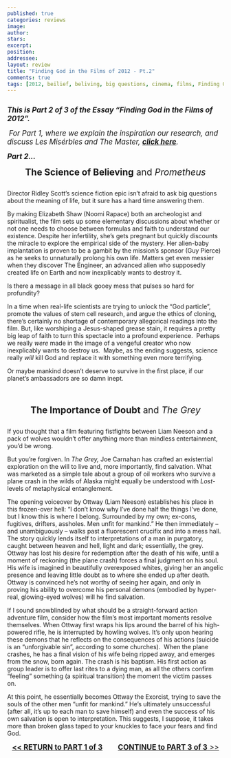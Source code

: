 ```yaml
---
published: true
categories: reviews
image:
author: 
stars: 
excerpt: 
position: 
addressee: 
layout: review
title: "Finding God in the Films of 2012 - Pt.2"
comments: true
tags: [2012, beilief, beliving, big questions, cinema, films, Finding God, Prometheus, science, spirit, spiritual, The Sessions, Uncategorized]
---
```

<div><p><span class="full-image-block ssNonEditable"><span><a href="/letters/2013/2/18/finding-god-in-the-films-of-2012-pt2.html"><img src="http://static.squarespace.com/static/5005f6bcc4aa41161b33e89e/5329cf1fe4b07c068ebf74de/5329cf1fe4b07c068ebf77c4/1361222074603/Finding%20God2.jpg" alt="" /></a></span></span></p>
<p><em><strong><span style="font-size:120%;">This is Part 2 of 3 of the Essay &#8220;Finding God in the Films of 2012&#8221;. </span></strong></em></p>
<p><em><strong><span style="font-size:120%;">&nbsp;</span></strong><span style="font-size:120%;">For Part 1, where we explain the inspiration our research, and discuss Les Mis&eacute;rbles and The Master, <a href="/letters/2013/2/18/finding-god-in-the-films-of-2012-pt-1.html"><strong>click here</strong></a>.</span><strong><span style="font-size:120%;">&nbsp;</span></strong></em></p>
<p><em><strong><span style="font-size:120%;">Part 2&#8230;<br /></span></strong></em></p>
<p style="text-align:center;"><span style="font-size:150%;"><strong>The Science of Believing</strong> and <em>Prometheus</em></span></p>
<p style="text-align:center;"><span style="font-size:150%;"><em><span class="full-image-float-left ssNonEditable"><img src="http://static.squarespace.com/static/5005f6bcc4aa41161b33e89e/5329cf1fe4b07c068ebf74de/5329cf20e4b07c068ebf7c29/1361222586933/Prometheus%20and%20God.jpg" alt="" /></span><br /></em></span></p>
<p>Director Ridley Scott&rsquo;s science fiction epic isn&rsquo;t afraid to ask big questions about the meaning of life, but it sure has a hard time answering them.</p>
<p>By making Elizabeth Shaw (Noomi Rapace) both an archeologist and spiritualist, the film sets up some elementary discussions about whether or not one needs to choose between formulas and faith to understand our existence. Despite her infertility, she&rsquo;s gets pregnant but quickly discounts the miracle to explore the empirical side of the mystery. Her alien-baby implantation is proven to be a gambit by the mission&rsquo;s sponsor (Guy Pierce) as he seeks to unnaturally prolong his own life. Matters get even messier when they discover The Engineer, an advanced alien who supposedly created life on Earth and now inexplicably wants to destroy it.</p>
<p>Is there a message in all black gooey mess that pulses so hard for profundity?</p>
<p>In a time when real-life scientists are trying to unlock the &ldquo;God particle&rdquo;, promote the values of stem cell research, and argue the ethics of cloning, there&rsquo;s certainly no shortage of contemporary allegorical readings into the film. But, like worshiping a Jesus-shaped grease stain, it requires a pretty big leap of faith to turn this spectacle into a profound experience.&nbsp; Perhaps we really <em>were</em> made in the image of a vengeful creator who now inexplicably wants to destroy us.&nbsp; Maybe, as the ending suggests, science really <em>will</em> kill God and replace it with something even more terrifying.</p>
<p>Or maybe mankind doesn&rsquo;t deserve to survive in the first place, if our planet&#8217;s ambassadors are so damn inept.</p>
<p><span style="font-size:150%;"><br /></span></p>
<p style="text-align:center;"><span style="font-size:150%;"><strong>The Importance of Doubt</strong> and <em>The Grey</em></span></p>
<p><span class="full-image-block ssNonEditable"><img src="http://static.squarespace.com/static/5005f6bcc4aa41161b33e89e/5329cf1fe4b07c068ebf74de/5329cf20e4b07c068ebf7c2a/1361222916697/The%20Grey%20and%20God.jpg" alt="" /></span></p>
<p>If you thought that a film featuring fistfights between Liam Neeson and a pack of wolves wouldn&rsquo;t offer anything more than mindless entertainment, you&rsquo;d be wrong.</p>
<p>But you&rsquo;re forgiven. In <em>The Grey,</em> Joe Carnahan has crafted an existential exploration on the will to live and, more importantly, find salvation. What was marketed as a simple tale about a group of oil workers who survive a plane crash in the wilds of Alaska might equally be understood with <em>Lost</em>-levels of metaphysical entanglement.</p>
<p>The opening voiceover by Ottway (Liam Neeson) establishes his place in this frozen-over hell: &ldquo;I don&rsquo;t know why I&rsquo;ve done half the things I&rsquo;ve done, but I know this is where I belong. Surrounded by my own; ex-cons, fugitives, drifters, assholes. Men unfit for mankind.&rdquo; He then immediately &ndash; and unambiguously &ndash; walks past a fluorescent crucifix and into a mess hall.&nbsp; The story quickly lends itself to interpretations of a man in purgatory, caught between heaven and hell, light and dark; essentially, the grey. Ottway has lost his desire for redemption after the death of his wife, until a moment of reckoning (the plane crash) forces a final judgment on his soul.&nbsp; His wife is imagined in beautifully overexposed whites, giving her an angelic presence and leaving little doubt as to where she ended up after death.&nbsp; Ottway is convinced he&rsquo;s not worthy of seeing her again, and only in proving his ability to overcome his personal demons (embodied by hyper-real, glowing-eyed wolves) will he find salvation.&nbsp;</p>
<p>If I sound snowblinded by what should be a straight-forward action adventure film, consider how the film&rsquo;s most important moments resolve themselves. When Ottway first wraps his lips around the barrel of his high-powered rifle, he is interrupted by howling wolves. It&rsquo;s only upon hearing these demons that he reflects on the consequences of his actions (suicide is an &ldquo;unforgivable sin&rdquo;, according to some churches).&nbsp; When the plane crashes, he has a final vision of his wife being ripped away, and emerges from the snow, born again. The crash is his baptism. His first action as group leader is to offer last rites to a dying man, as all the others confirm &ldquo;feeling&rdquo; something (a spiritual transition) the moment the victim passes on.&nbsp;</p>
<p>At this point, he essentially becomes Ottway the Exorcist, trying to save the souls of the other men &ldquo;unfit for mankind.&rdquo; He&rsquo;s ultimately unsuccessful (after all, it&rsquo;s up to each man to save himself) and even the success of his own salvation is open to interpretation. This suggests, I suppose, it takes more than broken glass taped to your knuckles to face your fears and find God.</p>
<p style="text-align:center;"><span style="font-size:120%;"><strong><a href="/letters/2013/2/18/finding-god-in-the-films-of-2012-pt-1.html">&lt;&lt; </a><a href="/letters/2013/2/18/finding-god-in-the-films-of-2012-pt-1.html">RETURN to PART 1 of 3</a>&nbsp;&nbsp;&nbsp;&nbsp;&nbsp;&nbsp;&nbsp;&nbsp; <a href="/letters/2013/2/18/finding-god-in-the-films-of-2012-pt-3.html">CONTINUE to PART 3 of 3</a></strong><a href="/letters/2013/2/18/finding-god-in-the-films-of-2012-pt-3.html"> &gt;&gt;</a><br /></span></p></div>
